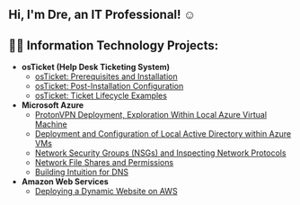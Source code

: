 ## Hi, I'm Dre, an IT Professional! ☺️

<h2>👨‍💻 Information Technology Projects:</h2>

- <b>osTicket (Help Desk Ticketing System)</b>
  - [osTicket: Prerequisites and Installation](https://github.com/djl1024/osticket-prereqs)
  - [osTicket: Post-Installation Configuration](https://github.com/djl1024/osticket-post-install-config)
  - [osTicket: Ticket Lifecycle Examples](https://github.com/djl1024/osticket-ticket-lifecycle)
- <b>Microsoft Azure</b>
  - [ProtonVPN Deployment, Exploration Within Local Azure Virtual Machine](https://github.com/djl1024/vpn-setup-explore)
  - [Deployment and Configuration of Local Active Directory within Azure VMs](https://github.com/djl1024/ad-deploy-config)
  - [Network Security Groups (NSGs) and Inspecting Network Protocols](https://github.com/djl1024/azure-network-protocols)
  - [Network File Shares and Permissions](https://github.com/djl1024/network-file-share-permission)
  - [Building Intuition for DNS](https://github.com/djl1024/build-dns-intuition)
- <b>Amazon Web Services</b>
  - [Deploying a Dynamic Website on AWS](https://github.com/djl1024/aws-site-deploy)


<!--
**djl1024/djl1024** is a ✨ _special_ ✨ repository because its `README.md` (this file) appears on your GitHub profile.

Here are some ideas to get you started:

- 🔭 I’m currently working on ...
- 🌱 I’m currently learning ...
- 👯 I’m looking to collaborate on ...
- 🤔 I’m looking for help with ...
- 💬 Ask me about ...
- 📫 How to reach me: ...
- 😄 Pronouns: ...
- ⚡ Fun fact: ...

<h2>🤳Connect with me:</h2>

[<img align="left" alt="Josh | Twitter" width="22px" src="https://cdn.jsdelivr.net/npm/simple-icons@v3/icons/twitter.svg" />][twitter]
[<img align="left" alt="Josh | LinkedIn" width="22px" src="https://cdn.jsdelivr.net/npm/simple-icons@v3/icons/linkedin.svg" />][linkedin]
[<img align="left" alt="Josh | Instagram" width="22px" src="https://cdn.jsdelivr.net/npm/simple-icons@v3/icons/instagram.svg" />][instagram]

[twitter]: https://twitter.com/Josh
[instagram]: https://www.instagram.com/Josh
[linkedin]: https://linkedin.com/in/Josh

-->
